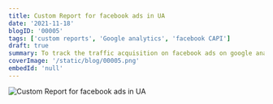 ```yaml
---
title: Custom Report for facebook ads in UA
date: '2021-11-18'
blogID: '00005'
tags: ['custom reports', 'Google analytics', 'facebook CAPI']
draft: true
summary: To track the traffic acquisition on facebook ads on google analytics for iOS14+ users. This will help the advertisers see the performance of their ads in UA or GA4.
coverImage: '/static/blog/00005.png'
embedId: 'null'
---
```


![Custom Report for facebook ads in UA](/static/blog/00005.png)
